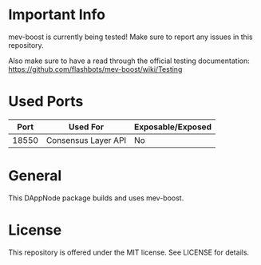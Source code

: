 # Important Info
mev-boost is currently being tested! Make sure to report any issues in this repository.

Also make sure to have a read through the official testing documentation: https://github.com/flashbots/mev-boost/wiki/Testing

# Used Ports

| Port | Used For | Exposable/Exposed |
| ---- | -------- | ------- |
| 18550 | Consensus Layer API | No      |

# General

This DAppNode package builds and uses mev-boost. 

# License

This repository is offered under the MIT license. See LICENSE for details.

